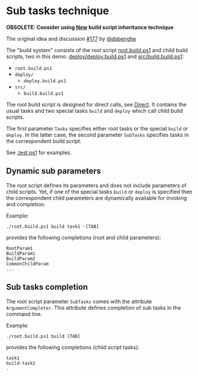 ﻿# Sub tasks technique

**OBSOLETE: Consider using [New](../New) build script inheritance technique**

The original idea and discussion [#177](https://github.com/nightroman/Invoke-Build/issues/177)
by [@dsbenghe](https://github.com/dsbenghe)

The "build system" consists of the root script [root.build.ps1](root.build.ps1)
and child build scripts, two in this demo:
[deploy/deploy.build.ps1](deploy/deploy.build.ps1) and [src/build.build.ps1](src/build.build.ps1):

- `root.build.ps1`
- `deploy/`
    - `deploy.build.ps1`
- `src/`
    - `build.build.ps1`

The root build script is designed for direct calls, see [Direct](../../Direct).
It contains the usual tasks and two special tasks `build` and `deploy` which call child build scripts.

The first parameter `Tasks` specifies either root tasks or the special `build` or `deploy`.
In the latter case, the second parameter `SubTasks` specifies tasks in the correspondent build script.

See [.test.ps1](.test.ps1) for examples.

## Dynamic sub parameters

The root script defines its parameters and does not include parameters of child scripts.
Yet, if one of the special tasks `build` or `deploy` is specified then the correspondent
child parameters are dynamically available for invoking and completion.

Example:

    ./root.build.ps1 build task1 -[TAB]

provides the following completions (root and child parameters):

    RootParam1
    BuildParam1
    BuildParam2
    CommonChildParam
    ...

## Sub tasks completion

The root script parameter `SubTasks` comes with the attribute `ArgumentCompleter`.
This attribute defines completion of sub tasks in the command line.

Example:

    ./root.build.ps1 build [TAB]

provides the following completions (child script tasks):

    task1
    build-task2
    .
